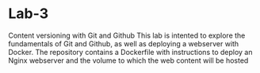# Lab-3
Content versioning with Git and Github
This lab is intented to explore the fundamentals of Git and Github, as well as deploying a webserver with Docker.
The repository contains a Dockerfile with instructions to deploy an Nginx webserver and the volume to which the web content will be hosted
